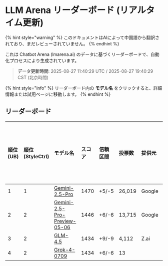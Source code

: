 # LLM Arena リーダーボード (リアルタイム更新)


{% hint style="warning" %}
このドキュメントはAIによって中国語から翻訳されており、まだレビューされていません。
{% endhint %}




これは Chatbot Arena (lmarena.ai) のデータに基づくリーダーボードで、自動化プロセスにより生成されています。

> **データ更新時間**: 2025-08-27 11:40:29 UTC / 2025-08-27 19:40:29 CST (北京時間)

{% hint style="info" %}
リーダーボード内の **モデル名** をクリックすると、詳細情報または試用ページに移動します。
{% endhint %}

## リーダーボード

| 順位(UB) | 順位(StyleCtrl) | モデル名                                                                                                                             | スコア | 信頼区間    | 投票数      | 提供元                    | ライセンス                    | 知識カットオフ日   |
|:---|:---|:---|:---|:---|:---|:---|:---|:---|
|        1 |               1 | [Gemini-2.5-Pro](http://aistudio.google.com/app/prompts/new_chat?model=gemini-2.5-pro)                                          | 1470 | +5/-5   | 26,019  | Google                 | Proprietary             | nan      |
|        2 |               2 | [Gemini-2.5-Pro-Preview-05-06](http://aistudio.google.com/app/prompts/new_chat?model=gemini-2.5-pro-preview-05-06)              | 1446 | +6/-6   | 13,715  | Google                 | Proprietary             | nan      |
|        3 |               2 | [GLM-4.5](https://z.ai/blog/glm-4.5)                                                                                            | 1434 | +9/-9   | 4,112   | Z.ai                   | MIT                     | nan      |
|        4 |               2 | [Grok-4-0709](https://docs.x.ai/docs/models/grok-4-0709)                                                                        | 1434 | +6/-6   | 13